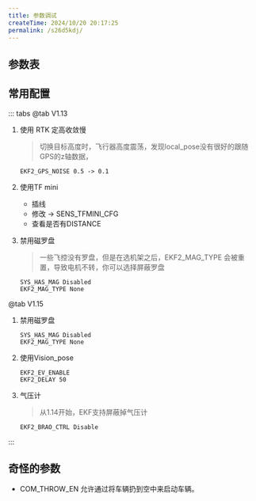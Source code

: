 ```yaml
---
title: 参数调试
createTime: 2024/10/20 20:17:25
permalink: /s26d5kdj/
---
```



## 参数表

<LinkCard title="1.13 参数表" href="https://docs.px4.io/v1.13/en/advanced_config/parameter_reference.html" description="" />
<LinkCard title="1.15 参数表" href="https://docs.px4.io/v1.15/en/advanced_config/parameter_reference.html" description="" />

## 常用配置

::: tabs
@tab V1.13
1. 使用 RTK
    定高收敛慢

    > 切换目标高度时，飞行器高度震荡，发现local_pose没有很好的跟随GPS的z轴数据，

    ```
    EKF2_GPS_NOISE 0.5 -> 0.1
    ```
1. 使用TF mini
    - 插线
    - 修改 ->  SENS_TFMINI_CFG
    - 查看是否有DISTANCE

1. 禁用磁罗盘
    > 一些飞控没有罗盘，但是在选机架之后，EKF2_MAG_TYPE 会被重置，导致电机不转，你可以选择屏蔽罗盘
    ```
    SYS_HAS_MAG Disabled
    EKF2_MAG_TYPE None
    ```

@tab V1.15
1. 禁用磁罗盘
    ```
    SYS_HAS_MAG Disabled
    EKF2_MAG_TYPE None
    ```
1. 使用Vision_pose
    ```
    EKF2_EV_ENABLE
    EKF2_DELAY 50 
    ```
1. 气压计
    > 从1.14开始，EKF支持屏蔽掉气压计
    ```
    EKF2_BRAO_CTRL Disable
    ```
:::

## 奇怪的参数
- COM_THROW_EN 允许通过将车辆扔到空中来启动车辆。